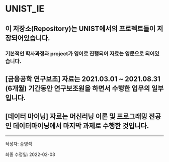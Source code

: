 # UNIST_IE


## 이 저장소(Repository)는 UNIST에서의 프로젝트들이 저장되어있습니다. 
### 기본적인 학사과정과 project가 영어로 진행되어 자료는 영문으로 되어있습니다.

## [금융공학 연구보조] 자료는 2021.03.01 ~ 2021.08.31 (6개월) 기간동안 연구보조원을 하면서 수행한 업무의 일부입니다.
## [데이터 마이닝] 자료는 머신러닝 이론 및 프로그래밍 전공인 데이터마이닝에서 마지막 과제로 수행한 것입니다. 

***
작성자: 송영석

최종 수정일: 2022-02-03


